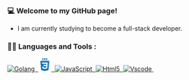 ### 💻 Welcome to my GitHub page!

- I am currently studying to become a full-stack developer.

### :man_technologist: Languages and Tools :

<div>
<a href="https://go.dev/">
<img src"Images/go.png" title="Golang"  alt="Golang" width="30" height="30"/>&nbsp;
</a>
<a href="https://www.w3schools.com/css/default.asp">
<img src="Images/css.png" title="CSS"  alt="CSS" width="30" height="30"/>&nbsp;
</a>
<a href="https://www.javascript.com/">
<img src="Icons/javascript-original.svg" title="JavaScript"  alt="JavaScript" width="30" height="30"/>&nbsp;
</a>
<a href="https://www.w3schools.com/html/">
<img src="Icons/html5-original.svg" title="Html5"  alt="Html5" width="30" height="30"/>&nbsp;
</a>
<a href="https://code.visualstudio.com/">
<img src="Icons/vscode-original.svg" title="Vscode"  alt="Vscode" width="30" height="30"/>&nbsp;
</a>
</div>

<!--

https://github.com/devicons/devicon/tree/master/icons

Here are some ideas to get you started:

- 🔭 I’m currently working on ...
- 🌱 I’m currently learning ...
- 👯 I’m looking to collaborate on ...
- 🤔 I’m looking for help with ...
- 💬 Ask me about ...
- 📫 How to reach me: ...
- 😄 Pronouns: ...
- ⚡ Fun fact: ...
-->
